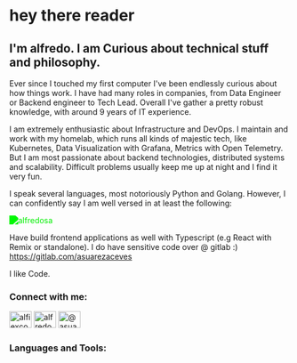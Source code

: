 <!DOCTYPE html>
<html lang="en">
<body>
    <div class="container">
        <h1>hey there reader</h1>
        <h2>I'm alfredo. I am Curious about technical stuff and philosophy.</h2>
        <p class="blink"> Ever since I touched my first computer I've been endlessly curious about how things work. I have had many roles in companies, from Data Engineer or Backend engineer to Tech Lead. Overall I've gather a pretty robust knowledge, with around 9 years of IT experience.

I am extremely enthusiastic about Infrastructure and DevOps. I maintain and work with my homelab, which runs all kinds of majestic tech, like Kubernetes, Data Visualization with Grafana, Metrics with Open Telemetry. But I am most passionate about backend technologies, distributed systems and scalability. Difficult problems usually keep me up at night and I find it very fun.

I speak several languages, most notoriously Python and Golang. However, I can confidently say I am well versed in at least the following: </p>
        <img src="https://vercel-github-stats-alfredosas-projects.vercel.app/api/top-langs?username=alfredosa&show_icons=true&locale=en&layout=compact&exclude_repo=valuables,onestack&hide=jupyter%20notebook,html,css,c_python,cython,jupyter_notebooks,javascript" alt="alfredosa" style="filter: invert(48%) sepia(79%) saturate(2476%) hue-rotate(86deg) brightness(118%) contrast(119%);">
<p>
Have build frontend applications as well with Typescript (e.g React with Remix or standalone). I do have sensitive code over @ gitlab :) <a href="https://gitlab.com/asuarezaceves" target="_blank">https://gitlab.com/asuarezaceves</a></p>
        <p>I like Code.</p>
        </div>
        <h3>Connect with me:</h3>
        <div class="social-icons">
            <a href="https://twitter.com/alfredosa10" target="_blank"><img src="https://raw.githubusercontent.com/rahuldkjain/github-profile-readme-generator/master/src/images/icons/Social/twitter.svg" alt="alfiexco" height="30" width="40"></a>
            <a href="https://linkedin.com/in/alfredosa" target="_blank"><img src="https://raw.githubusercontent.com/rahuldkjain/github-profile-readme-generator/master/src/images/icons/Social/linked-in-alt.svg" alt="alfredosa" height="30" width="40"></a>
            <a href="https://blog.alfie.news" target="_blank"><img src="https://www.svgrepo.com/show/54410/blog.svg" alt="@asuarezaceves" height="30" width="40"></a>
        </div>
        <h3>Languages and Tools:</h3>
    </div>
</body>
</html>
